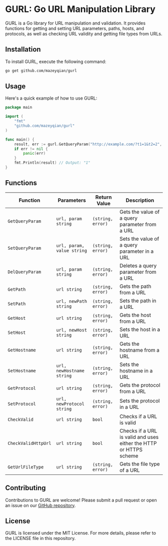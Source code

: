 # GURL: Go URL Manipulation Library

GURL is a Go library for URL manipulation and validation. It provides functions for getting and setting URL parameters, paths, hosts, and protocols, as well as checking URL validity and getting file types from URLs.

## Installation

To install GURL, execute the following command:

```bash
go get github.com/mazeyqian/gurl
```

## Usage

Here's a quick example of how to use GURL:

```go
package main

import (
	"fmt"
	"github.com/mazeyqian/gurl"
)

func main() {
	result, err := gurl.GetQueryParam("http://example.com/?t1=1&t2=2", "t1")
	if err != nil {
		panic(err)
	}
	fmt.Println(result) // Output: "1"
}
```

## Functions

| Function | Parameters | Return Value | Description |
|----------|------------|--------------|-------------|
| `GetQueryParam` | `url, param string` | `(string, error)` | Gets the value of a query parameter from a URL |
| `SetQueryParam` | `url, param, value string` | `(string, error)` | Sets the value of a query parameter in a URL |
| `DelQueryParam` | `url, param string` | `(string, error)` | Deletes a query parameter from a URL |
| `GetPath` | `url string` | `(string, error)` | Gets the path from a URL |
| `SetPath` | `url, newPath string` | `(string, error)` | Sets the path in a URL |
| `GetHost` | `url string` | `(string, error)` | Gets the host from a URL |
| `SetHost` | `url, newHost string` | `(string, error)` | Sets the host in a URL |
| `GetHostname` | `url string` | `(string, error)` | Gets the hostname from a URL |
| `SetHostname` | `url, newHostname string` | `(string, error)` | Sets the hostname in a URL |
| `GetProtocol` | `url string` | `(string, error)` | Gets the protocol from a URL |
| `SetProtocol` | `url, newProtocol string` | `(string, error)` | Sets the protocol in a URL |
| `CheckValid` | `url string` | `bool` | Checks if a URL is valid |
| `CheckValidHttpUrl` | `url string` | `bool` | Checks if a URL is valid and uses either the HTTP or HTTPS scheme |
| `GetUrlFileType` | `url string` | `(string, error)` | Gets the file type of a URL |

## Contributing

Contributions to GURL are welcome! Please submit a pull request or open an issue on our [GitHub repository](https://github.com/mazeyqian/gurl).

## License

GURL is licensed under the MIT License. For more details, please refer to the LICENSE file in this repository.
